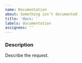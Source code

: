 ```yaml
---
name: Documentation
about: Something isn't documented
title: 'docs: '
labels: documentation
assignees: ''
---
```


### Description

Describe the request.

